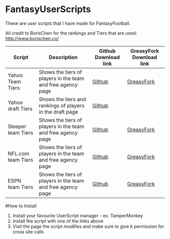 # FantasyUserScripts

These are user scripts that I have made for FantasyFootball.

All credit to BorisChen for the rankings and Tiers that are used: http://www.borischen.co/

| Script             | Description                                                 | Github Download link | GreasyFork Download link |
|--------------------|-------------------------------------------------------------|----------------------|--------------------------|
| Yahoo Team Tiers   | Shows the tiers of players in the team and free agency page |[Github](https://github.com/William-Bulovas/FantasyUserScripts/raw/main/yahooTiers.user.js)|[GreasyFork](https://greasyfork.org/en/scripts/431913-yahoo-team-borischen)|
| Yahoo draft Tiers  | Shows the tiers and rankings of players in the draft page   |[Github](https://github.com/William-Bulovas/FantasyUserScripts/raw/main/yahooDraftRankings.user.js)||
| Sleeper team Tiers | Shows the tiers of players in the team and free agency page |[Github](https://github.com/William-Bulovas/FantasyUserScripts/raw/main/sleeperTiers.user.js)|[GreasyFork](https://greasyfork.org/en/scripts/432085-sleeper-borischen-tiers)|
| NFL.com team Tiers | Shows the tiers of players in the team and free agency page |[Github](https://github.com/William-Bulovas/FantasyUserScripts/raw/main/nflTiers.user.js)|[GreasyFork](https://greasyfork.org/en/scripts/432079-espn-borischentiers)|
| ESPN team Tiers    | Shows the tiers of players in the team and free agency page |[Github](https://github.com/William-Bulovas/FantasyUserScripts/raw/main/nflTiers.user.js)|[GreasyFork](https://greasyfork.org/en/scripts/432079-espn-borischentiers)|

#How to Install

1. Install your favourite UserScript manager - ex. TamperMonkey
1. Install the script with one of the links above
1. Visit the page the script modifies and make sure to give it permission for cross site calls
